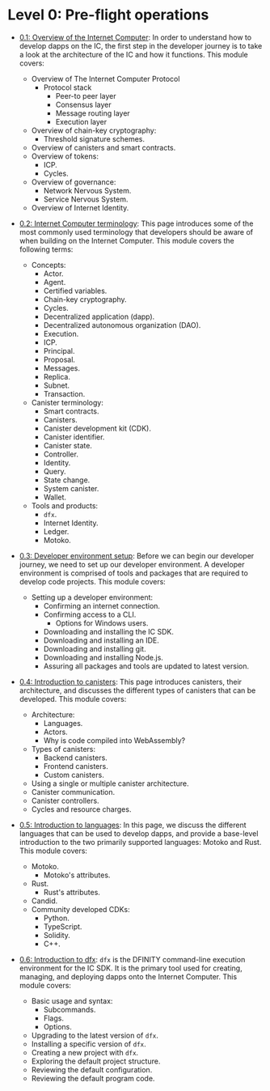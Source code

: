 # Level 0: Pre-flight operations 

- [0.1: Overview of the Internet Computer](01-ic-overview.md): In order to understand how to develop dapps on the IC, the first step in the developer journey is to take a look at the architecture of the IC and how it functions. This module covers:
    - Overview of The Internet Computer Protocol
        - Protocol stack
            - Peer-to peer layer
            - Consensus layer
            - Message routing layer
            - Execution layer
    - Overview of chain-key cryptography:
        - Threshold signature schemes.
    - Overview of canisters and smart contracts.
    - Overview of tokens:
        - ICP.
        - Cycles.
    - Overview of governance:
        - Network Nervous System.
        - Service Nervous System.
    - Overview of Internet Identity.

- [0.2: Internet Computer terminology](02-ic-terms.md): This page introduces some of the most commonly used terminology that developers should be aware of when building on the Internet Computer. This module covers the following terms: 
    - Concepts:
        - Actor.
        - Agent.
        - Certified variables.
        - Chain-key cryptography.
        - Cycles.
        - Decentralized application (dapp).
        - Decentralized autonomous organization (DAO).
        - Execution.
        - ICP.
        - Principal.
        - Proposal.
        - Messages.
        - Replica.
        - Subnet.
        - Transaction.
    - Canister terminology:
        - Smart contracts.
        - Canisters.
        - Canister development kit (CDK).
        - Canister identifier.
        - Canister state.
        - Controller.
        - Identity.
        - Query.
        - State change.
        - System canister.
        - Wallet.
    - Tools and products:
        - `dfx`.
        - Internet Identity.
        - Ledger.
        - Motoko.

- [0.3: Developer environment setup](03-dev-env.md): Before we can begin our developer journey, we need to set up our developer environment. A developer environment is comprised of tools and packages that are required to develop code projects. This module covers:
    - Setting up a developer environment:
        - Confirming an internet connection.
        - Confirming access to a CLI.
            - Options for Windows users.
        - Downloading and installing the IC SDK.
        - Downloading and installing an IDE.
        - Downloading and installing git.
        - Downloading and installing Node.js.
        - Assuring all packages and tools are updated to latest version.

- [0.4: Introduction to canisters](04-intro-canisters.md): This page introduces canisters, their architecture, and discusses the different types of canisters that can be developed. This module covers:
    - Architecture:
        - Languages.
        - Actors.
        - Why is code compiled into WebAssembly?
    - Types of canisters:
        - Backend canisters.
        - Frontend canisters.
        - Custom canisters.
    - Using a single or multiple canister architecture.
    - Canister communication.
    - Canister controllers.
    - Cycles and resource charges.

- [0.5: Introduction to languages](05-intro-languages.md): In this page, we discuss the different languages that can be used to develop dapps, and provide a base-level introduction to the two primarily supported languages: Motoko and Rust. This module covers:
    - Motoko.
        - Motoko's attributes.
    - Rust.
        - Rust's attributes.
    - Candid.
    - Community developed CDKs:
        - Python.
        - TypeScript.
        - Solidity.
        - C++.

- [0.6: Introduction to dfx](06-intro-dfx.md): `dfx` is the DFINITY command-line execution environment for the IC SDK. It is the primary tool used for creating, managing, and deploying dapps onto the Internet Computer. This module covers:
    - Basic usage and syntax:
        - Subcommands.
        - Flags.
        - Options.
    - Upgrading to the latest version of `dfx`.
    - Installing a specific version of `dfx`.
    - Creating a new project with `dfx`.
    - Exploring the default project structure.
    - Reviewing the default configuration.
    - Reviewing the default program code.

